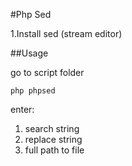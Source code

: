 #Php Sed

1.Install sed (stream editor)



##Usage

go to script folder
```
php phpsed
```
enter:
1. search string 
2. replace string 
3. full path to file